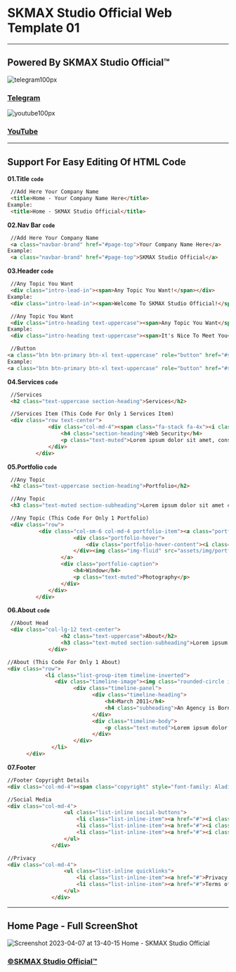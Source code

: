 # SKMAX Studio Official Web Template 01
***
## Powered By SKMAX Studio Official™

![telegram100px](https://user-images.githubusercontent.com/118368174/230618738-04ac90f9-165c-45a0-8c6c-9da772e334f7.png) 
### [Telegram](https://t.me/SKMAX_Studio)             
![youtube100px](https://user-images.githubusercontent.com/118368174/230618685-141d8dab-a01f-43ee-8964-8d603b4e6f4d.png)
### [YouTube](https://www.youtube.com/@SKMAXStudio)

***
  ## Support For Easy Editing Of HTML Code

   **01.Title `code`**
   ```html
    //Add Here Your Company Name
    <title>Home - Your Company Name Here</title>
 Example:
    <title>Home - SKMAX Studio Official</title>
   ```
   
   **02.Nav Bar `code`**
   ```html
    //Add Here Your Company Name
    <a class="navbar-brand" href="#page-top">Your Company Name Here</a>
 Example:
    <a class="navbar-brand" href="#page-top">SKMAX Studio Official</a>
   ```
   
   **03.Header `code`**
   ```html
    //Any Topic You Want
    <div class="intro-lead-in"><span>Any Topic You Want!</span></div>
 Example:
    <div class="intro-lead-in"><span>Welcome To SKMAX Studio Official!</span></div>
   ```
   
   ```html
    //Any Topic You Want
    <div class="intro-heading text-uppercase"><span>Any Topic You Want</span></div>
 Example:
    <div class="intro-heading text-uppercase"><span>It's Nice To Meet You</span></div>
   ```
   
   ```html
    //Button
   <a class="btn btn-primary btn-xl text-uppercase" role="button" href="#services">Any Topic</a>
 Example:
   <a class="btn btn-primary btn-xl text-uppercase" role="button" href="#services">Click Me</a>
   ```
   
   **04.Services `code`**
   ```html
    //Services
    <h2 class="text-uppercase section-heading">Services</h2>
   ```
   
   ```html
    //Services Item (This Code For Only 1 Services Item)
    <div class="row text-center">
                <div class="col-md-4"><span class="fa-stack fa-4x"><i class="fa fa-circle fa-stack-2x text-primary"></i><i class="fa fa-lock fa-stack-1x fa-inverse"></i></span>
                    <h4 class="section-heading">Web Security</h4>
                    <p class="text-muted">Lorem ipsum dolor sit amet, consectetur adipisicing elit. Minima maxime quam architecto quo inventore harum ex magni, dicta impedit.</p>
                </div>
            </div>
   ```
   **05.Portfolio `code`**
   ```html
    //Any Topic
    <h2 class="text-uppercase section-heading">Portfolio</h2>
   ```
   
   ```html
    //Any Topic
    <h3 class="text-muted section-subheading">Lorem ipsum dolor sit amet consectetur.</h3>
   ```
   
   ```html
    //Any Topic (This Code For Only 1 Portfolio)
    <div class="row">
             <div class="col-sm-6 col-md-4 portfolio-item"><a class="portfolio-link" href="#portfolioModal6" data-bs-toggle="modal">
                        <div class="portfolio-hover">
                            <div class="portfolio-hover-content"><i class="fa fa-plus fa-3x"></i></div>
                        </div><img class="img-fluid" src="assets/img/portfolio/6-thumbnail.jpg">
                    </a>
                    <div class="portfolio-caption">
                        <h4>Window</h4>
                        <p class="text-muted">Photography</p>
                    </div>
                </div>
            </div>
   ```
   **06.About `code`**
   
   ```html
    //About Head
    <div class="col-lg-12 text-center">
                    <h2 class="text-uppercase">About</h2>
                    <h3 class="text-muted section-subheading">Lorem ipsum dolor sit amet consectetur.</h3>
                </div>
   ```
   
   ```html
   //About (This Code For Only 1 About)
   <div class="row">
               <li class="list-group-item timeline-inverted">
                  <div class="timeline-image"><img class="rounded-circle img-fluid" src="assets/img/about/2.jpg"></div>
                        <div class="timeline-panel">
                              <div class="timeline-heading">
                                  <h4>March 2011</h4>
                                  <h4 class="subheading">An Agency is Born</h4>
                              </div>
                              <div class="timeline-body">
                                  <p class="text-muted">Lorem ipsum dolor sit amet, consectetur adipisicing elit. Sunt ut voluptatum eius sapiente, totam reiciendis temporibus qui quibusdam, recusandae sit vero unde, sed, incidunt et ea quo dolore laudantium consectetur!</p>
                              </div>
                        </div>
                 </li>
         </div>
  ```
  
  **07.Footer**
  ```html
  //Footer Copyright Details
  <div class="col-md-4"><span class="copyright" style="font-family: Aladin, serif;font-size: 20px;">Copyright&nbsp;© SKMAX Studio Official 2023</span></div>
  ```
  
  ```html
  //Social Media
  <div class="col-md-4">
                    <ul class="list-inline social-buttons">
                        <li class="list-inline-item"><a href="#"><i class="fa fa-telegram"></i></a></li>
                        <li class="list-inline-item"><a href="#"><i class="fa fa-github"></i></a></li>
                        <li class="list-inline-item"><a href="#"><i class="fa fa-youtube"></i></a></li>
                    </ul>
                </div>
  ```
  
  ```html
  //Privacy
  <div class="col-md-4">
                    <ul class="list-inline quicklinks">
                        <li class="list-inline-item"><a href="#">Privacy Policy</a></li>
                        <li class="list-inline-item"><a href="#">Terms of Use</a></li>
                    </ul>
                </div>
  ```
***
## Home Page - Full ScreenShot
 ![Screenshot 2023-04-07 at 13-40-15 Home - SKMAX Studio Official](https://user-images.githubusercontent.com/118368174/230572379-09571b16-b7e8-46d6-8c2a-8303b4493814.png)
 
 ### [©SKMAX Studio Official™](https://t.me/SKMAX_Studio)
